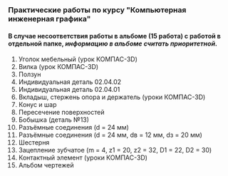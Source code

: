 ### Практические работы по курсу "Компьютерная инженерная графика"
#### В случае несоответствия работы в альбоме (15 работа) с работой в отдельной папке, *информацию в альбоме считать приоритетной*.

1. Уголок мебельный (урок КОМПАС-3D)
2. Вилка (урок КОМПАС-3D)
3. Ползун
4. Индивидуальная деталь 02.04.02
5. Индивидуальная деталь 02.04.01
6. Вкладыш, стержень опора и держатель (уроки КОМПАС-3D)
7. Конус и шар
8. Пересечение поверхностей
9. Бобышка (деталь №13)
10. Разъёмные соединения (d = 24 мм)
11. Разъёмные соединения (d = 24 мм, dв = 12 мм, dз = 20 мм)
12. Шестерня
13. Зацепление зубчатое (m = 4, z1 = 20, z2 = 32, D1 = 22, D2 = 30)
14. Контактный элемент (уроки КОМПАС-3D)
15. Альбом чертежей
